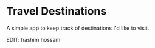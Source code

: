 # Travel Destinations

A simple app to keep track of destinations I'd like to visit.

EDIT: hashim hossam

